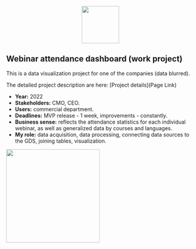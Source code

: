 <p align="center">
      <img src="https://i.ibb.co/8DgvM7c/b-analytics.png" width="100">
</p>

## Webinar attendance dashboard (work project)

This is a data visualization project for one of the companies (data blurred).

The detailed project description are here: [Project details](Page Link)

- **Year:** 2022
- **Stakeholders:** CMO, CEO.
- **Users:** commercial department.
- **Deadlines:** MVP release - 1 week, improvements - constantly.
- **Business sense:** reflects the attendance statistics for each individual webinar, as well as generalized data by courses and languages.
- **My role:** data acquisition, data processing, connecting data sources to the GDS, joining tables, visualization.

<img src="https://github.com/NalaliiaPV/Visualization-Webinar-attendance/blob/main/GDS_Webinar_attentdance_(blured)_1.jpg" width="250">

